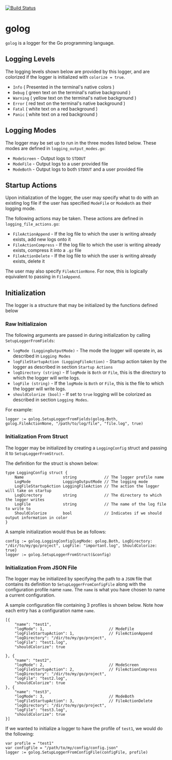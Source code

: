 [![Build Status](https://travis-ci.org/gnikonorov/golog.svg?branch=master)](https://travis-ci.org/gnikonorov/golog)

# golog

`golog` is a logger for the Go programming language.

## Logging Levels

The logging levels shown below are provided by this logger, and are colorized if the logger is initialized with 
`colorize = true`.

+ `Info`    ( Presented in the terminal's native colors )
+ `Debug`   ( green text on the terminal's native background )
+ `Warning` ( yellow text on the terminal's native background )
+ `Error`   ( red text on the terminal's native background )
+ `Fatal`   ( white text on a red background )
+ `Panic`   ( white text on a red background )

## Logging Modes

The logger may be set up to run in the three modes listed below. These modes are defined in `logging_output_modes.go`:

+ `ModeScreen` - Output logs to `STDOUT`
+ `ModeFile`   - Output logs to a user provided file
+ `ModeBoth`   - Output logs to both `STDOUT` and a user provided file

## Startup Actions

Upon initialization of the logger, the user may specify what to do with an existing log file if the user has specified `ModeFile` or `ModeBoth` as their logging mode.

The following actions may be taken. These actions are defined in `logging_file_actions.go`:

+ `FileActionAppend`   - If the log file to which the user is writing already exists, add new logs onto it
+ `FileActionCompress` - If the log file to which the user is writing already exists, compress it into a `.gz` file
+ `FileActionDelete`   - If the log file to which the user is writing already exists, delete it

The user may also specify `FileActionNone`. For now, this is logically equivalent to passing in `FileAppend`. 

## Initialization

The logger is a structure that may be initialized by the functions defined below

### Raw Initializaion

The following arguments are passed in during initialization by calling `SetupLoggerFromFields`:

+ `logMode (LoggingOutputMode)` - The mode the logger will operate in, as described in `Logging Modes`
+ `logFileStartupAction (LoggingFileAction)` - Startup action taken by the logger as described in section `Startup Actions`
+ `logDirectory (string)` - If `logMode` is `Both` or `File`, this is the directory to which the logger will write logs.
+ `logFile (string)` - If the `logMode` is `Both` or `File`, this is the file to which the logger will write logs.
+ `shouldColorize (bool)` - If set to `true` logging will be colorized as described in section `Logging Modes`.

For example:
```
logger := golog.SetupLoggerFromFields(golog.Both, golog.FileActionNone, "/path/to/log/file", "file.log", true)
```

### Initialization From Struct

The logger may be initialized by creating a `LoggingConfig` struct and passing it to `SetupLoggerFromStruct`. 

The definition for the struct is shown below:

```
type LoggingConfig struct {
	Name                 string            // The logger profile name
	LogMode              LoggingOutputMode // The logging mode
	LogFileStartupAction LoggingFileAction // The action the logger will take on startup
	LogDirectory         string            // The directory to which the logger writes
	LogFile              string            // The name of the log file to write to
	ShouldColorize       bool              // Indicates if we should output information in color
}
```
A sample initialization would thus be as follows:

```
config := golog.LoggingConfig{LogMode: golog.Both, LogDirectory: "/dir/to/my/go/project", LogFile: "important.log", ShouldColorize: true}
logger := golog.SetupLoggerFromStruct(&config)
```
### Initialization From JSON File

The logger may be initialized by specifying the path to a `JSON` file that contains its definition to `SetupLoggerFromConfigFile` along with the configuration profile name `name`. The `name` is what you have chosen to name a current configuration.

A sample configuration file containing 3 profiles is shown below. Note how each entry has a configuration name `name`.

```
[{
	"name": "test1",
	"logMode": 1,                            // ModeFile
	"logFileStartupAction": 1,               // FileActionAppend
	"logDirectory": "/dir/to/my/go/project",
	"logFile": "test1.log",
	"shouldColorize": true

}, {
	"name": "test2",
	"logMode": 2,                            // ModeScreen 
	"logFileStartupAction": 2,               // FileActionCompress
	"logDirectory": "/dir/to/my/go/project",
	"logFile": "test2.log",
	"shouldColorize": true
}, {
	"name": "test3",
	"logMode": 3,                            // ModeBoth
	"logFileStartupAction": 3,               // FileActionDelete
	"logDirectory": "/dir/to/my/go/project",
	"logFile": "test3.log",
	"shouldColorize": true
}]
```

If we wanted to initialize a logger to have the profile of `test1`, we would do the following:

```
var profile = "test1"
var configFile = "/path/to/my/config/config.json"
logger := golog.SetupLoggerFromConfigFile(configFile, profile)
```
